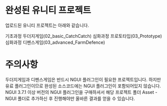 완성된 유니티 프로젝트
====
업로드된 유니티 프로젝트는 아래와 같습니다.

기초과정 두더지게임(02_basic_CatchCatch)
심화과정 프로토타입(03_Prototype)
심화과정 디펜스게임(03_advanced_FarmDefence)


주의사항
===
두더지게임과 디펜스게임은 반드시 NGUI 플러그인이 필요한 프로젝트입니다.
하지만 유료 플러그인이므로 완성된 소스코드에는 NGUI 플러그인이 포함되어있지 않습니다.
NGUI 3.7.1 이상 버전의 NGUI 플러그인을 구매하셔서 해당 프로젝트 폴더 Asset - NGUI 폴더로 추가하신 후 진행해야만 올바른 결과를 얻을 수 있습니다.
